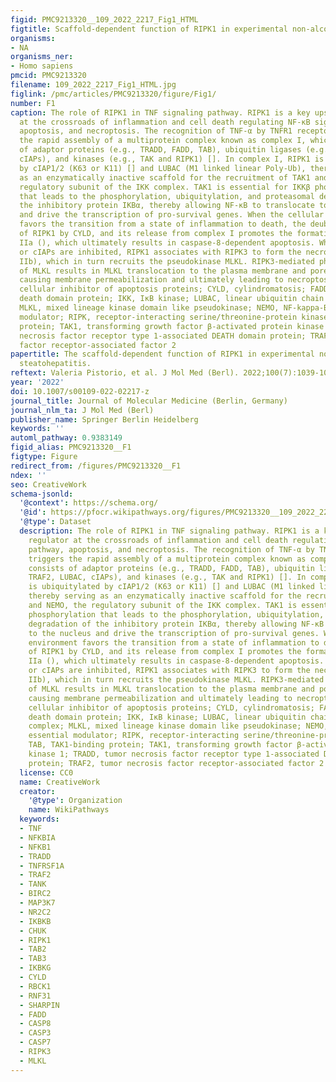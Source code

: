 ```yaml
---
figid: PMC9213320__109_2022_2217_Fig1_HTML
figtitle: Scaffold-dependent function of RIPK1 in experimental non-alcoholic steatohepatitis
organisms:
- NA
organisms_ner:
- Homo sapiens
pmcid: PMC9213320
filename: 109_2022_2217_Fig1_HTML.jpg
figlink: /pmc/articles/PMC9213320/figure/Fig1/
number: F1
caption: The role of RIPK1 in TNF signaling pathway. RIPK1 is a key upstream regulator
  at the crossroads of inflammation and cell death regulating NF-κB signaling pathway,
  apoptosis, and necroptosis. The recognition of TNF-α by TNFR1 receptor triggers
  the rapid assembly of a multiprotein complex known as complex I, which consists
  of adaptor proteins (e.g., TRADD, FADD, TAB), ubiquitin ligases (e.g., TRAF2, LUBAC,
  cIAPs), and kinases (e.g., TAK and RIPK1) []. In complex I, RIPK1 is ubiquitylated
  by cIAP1/2 (K63 or K11) [] and LUBAC (M1 linked linear Poly-Ub), thereby serving
  as an enzymatically inactive scaffold for the recruitment of TAK1 and NEMO, the
  regulatory subunit of the IKK complex. TAK1 is essential for IKKβ phosphorylation
  that leads to the phosphorylation, ubiquitylation, and proteasomal degradation of
  the inhibitory protein IKBα, thereby allowing NF-κB to translocate to the nucleus
  and drive the transcription of pro-survival genes. When the cellular environment
  favors the transition from a state of inflammation to death, the deubiquitylation
  of RIPK1 by CYLD, and its release from complex I promotes the formation of complex
  IIa (), which ultimately results in caspase-8-dependent apoptosis. When caspases
  or cIAPs are inhibited, RIPK1 associates with RIPK3 to form the necrosome (complex
  IIb), which in turn recruits the pseudokinase MLKL. RIPK3-mediated phosphorylation
  of MLKL results in MLKL translocation to the plasma membrane and pore formation,
  causing membrane permeabilization and ultimately leading to necroptosis. cIAPs,
  cellular inhibitor of apoptosis proteins; CYLD, cylindromatosis; FADD, Fas associated
  death domain protein; IKK, IκB kinase; LUBAC, linear ubiquitin chain assembly complex;
  MLKL, mixed lineage kinase domain like pseudokinase; NEMO, NF-kappa-B essential
  modulator; RIPK, receptor-interacting serine/threonine-protein kinase; TAB, TAK1-binding
  protein; TAK1, transforming growth factor β-activated protein kinase 1; TRADD, tumor
  necrosis factor receptor type 1-associated DEATH domain protein; TRAF2, tumor necrosis
  factor receptor-associated factor 2
papertitle: The scaffold-dependent function of RIPK1 in experimental non-alcoholic
  steatohepatitis.
reftext: Valeria Pistorio, et al. J Mol Med (Berl). 2022;100(7):1039-1042.
year: '2022'
doi: 10.1007/s00109-022-02217-z
journal_title: Journal of Molecular Medicine (Berlin, Germany)
journal_nlm_ta: J Mol Med (Berl)
publisher_name: Springer Berlin Heidelberg
keywords: ''
automl_pathway: 0.9383149
figid_alias: PMC9213320__F1
figtype: Figure
redirect_from: /figures/PMC9213320__F1
ndex: ''
seo: CreativeWork
schema-jsonld:
  '@context': https://schema.org/
  '@id': https://pfocr.wikipathways.org/figures/PMC9213320__109_2022_2217_Fig1_HTML.html
  '@type': Dataset
  description: The role of RIPK1 in TNF signaling pathway. RIPK1 is a key upstream
    regulator at the crossroads of inflammation and cell death regulating NF-κB signaling
    pathway, apoptosis, and necroptosis. The recognition of TNF-α by TNFR1 receptor
    triggers the rapid assembly of a multiprotein complex known as complex I, which
    consists of adaptor proteins (e.g., TRADD, FADD, TAB), ubiquitin ligases (e.g.,
    TRAF2, LUBAC, cIAPs), and kinases (e.g., TAK and RIPK1) []. In complex I, RIPK1
    is ubiquitylated by cIAP1/2 (K63 or K11) [] and LUBAC (M1 linked linear Poly-Ub),
    thereby serving as an enzymatically inactive scaffold for the recruitment of TAK1
    and NEMO, the regulatory subunit of the IKK complex. TAK1 is essential for IKKβ
    phosphorylation that leads to the phosphorylation, ubiquitylation, and proteasomal
    degradation of the inhibitory protein IKBα, thereby allowing NF-κB to translocate
    to the nucleus and drive the transcription of pro-survival genes. When the cellular
    environment favors the transition from a state of inflammation to death, the deubiquitylation
    of RIPK1 by CYLD, and its release from complex I promotes the formation of complex
    IIa (), which ultimately results in caspase-8-dependent apoptosis. When caspases
    or cIAPs are inhibited, RIPK1 associates with RIPK3 to form the necrosome (complex
    IIb), which in turn recruits the pseudokinase MLKL. RIPK3-mediated phosphorylation
    of MLKL results in MLKL translocation to the plasma membrane and pore formation,
    causing membrane permeabilization and ultimately leading to necroptosis. cIAPs,
    cellular inhibitor of apoptosis proteins; CYLD, cylindromatosis; FADD, Fas associated
    death domain protein; IKK, IκB kinase; LUBAC, linear ubiquitin chain assembly
    complex; MLKL, mixed lineage kinase domain like pseudokinase; NEMO, NF-kappa-B
    essential modulator; RIPK, receptor-interacting serine/threonine-protein kinase;
    TAB, TAK1-binding protein; TAK1, transforming growth factor β-activated protein
    kinase 1; TRADD, tumor necrosis factor receptor type 1-associated DEATH domain
    protein; TRAF2, tumor necrosis factor receptor-associated factor 2
  license: CC0
  name: CreativeWork
  creator:
    '@type': Organization
    name: WikiPathways
  keywords:
  - TNF
  - NFKBIA
  - NFKB1
  - TRADD
  - TNFRSF1A
  - TRAF2
  - TANK
  - BIRC2
  - MAP3K7
  - NR2C2
  - IKBKB
  - CHUK
  - RIPK1
  - TAB2
  - TAB3
  - IKBKG
  - CYLD
  - RBCK1
  - RNF31
  - SHARPIN
  - FADD
  - CASP8
  - CASP3
  - CASP7
  - RIPK3
  - MLKL
---
```

